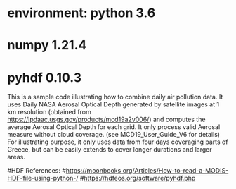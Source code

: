 
# environment: python 3.6 
# numpy 1.21.4
# pyhdf 0.10.3

This is a sample code illustrating how to combine daily air pollution data.
It uses Daily NASA Aerosal Optical Depth generated by satellite images at 1 km resolution (obtained from https://lpdaac.usgs.gov/products/mcd19a2v006/)
and computes the average Aerosal Optical Depth for each grid. It only process valid Aerosal measure without cloud coverage. (see MCD19_User_Guide_V6 for details)
For illustrating purpose, it only uses data from four days coveraging parts of Greece, but can be easily extends to cover longer durations and larger areas.




#HDF References:
#https://moonbooks.org/Articles/How-to-read-a-MODIS-HDF-file-using-python-/
#https://hdfeos.org/software/pyhdf.php
